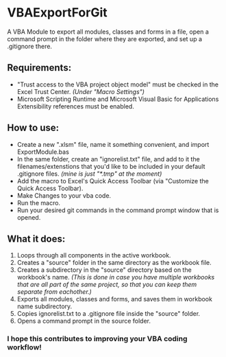 # VBAExportForGit
A VBA Module to export all modules, classes and forms in a file, open a command prompt in the folder where they are exported, and set up a .gitignore there.

## Requirements:
* "Trust access to the VBA project object model" must be checked in the Excel Trust Center. *(Under "Macro Settings")*
* Microsoft Scripting Runtime and Microsoft Visual Basic for Applications Extensibility references must be enabled.

## How to use:
* Create a new ".xlsm" file, name it something convenient, and import ExportModule.bas
* In the same folder, create an "ignorelist.txt" file, and add to it the filenames/extenstions that you'd like to be included in your default .gitignore files. *(mine is just "\*.tmp" at the moment)*
* Add the macro to Excel's Quick Access Toolbar (via "Customize the Quick Access Toolbar).
* Make Changes to your vba code.
* Run the macro.
* Run your desired git commands in the command prompt window that is opened.

## What it does:
1. Loops through all components in the active workbook.
1. Creates a "source" folder in the same directory as the workbook file.
1. Creates a subdirectory in the "source" directory based on the workbook's name. *(This is done in case you have multiple workbooks that are all part of the same project, so that you can keep them separate from eachother.)*
1. Exports all modules, classes and forms, and saves them in workbook name subdirectory.
1. Copies ignorelist.txt to a .gitignore file inside the "source" folder.
1. Opens a command prompt in the source folder.

### I hope this contributes to improving your VBA coding workflow!
